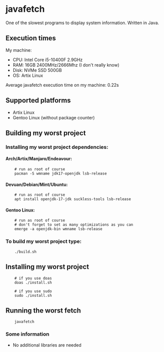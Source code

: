 # javafetch
One of the slowest programs to display system information. Written in Java.

## Execution times
My machine:
- CPU: Intel Core i5-10400F 2.9GHz
- RAM: 16GB 2400MHz/2666Mhz (I don't really know)
- Disk: NVMe SSD 500GB
- OS: Artix Linux

Average javafetch execution time on my machine: 0.22s

## Supported platforms
- Artix Linux
- Gentoo Linux (without package counter)

## Building my worst project
### Installing my worst project dependencies:

#### Arch/Artix/Manjaro/Endeavour:

        # run as root of course
        pacman -S wmname jdk17-openjdk lsb-release

#### Devuan/Debian/Mint/Ubuntu:

        # run as root of course
        apt install openjdk-17-jdk suckless-tools lsb-release

#### Gentoo Linux:

        # run as root of course
        # don't forget to set as many optimizations as you can
        emerge -a openjdk-bin wmname lsb-release


### To build my worst project type:

        ./build.sh

## Installing my worst project

        # if you use doas
        doas ./install.sh

        # if you use sudo
        sudo ./install.sh

## Running the worst fetch

        javafetch


### Some information
- No additional libraries are needed